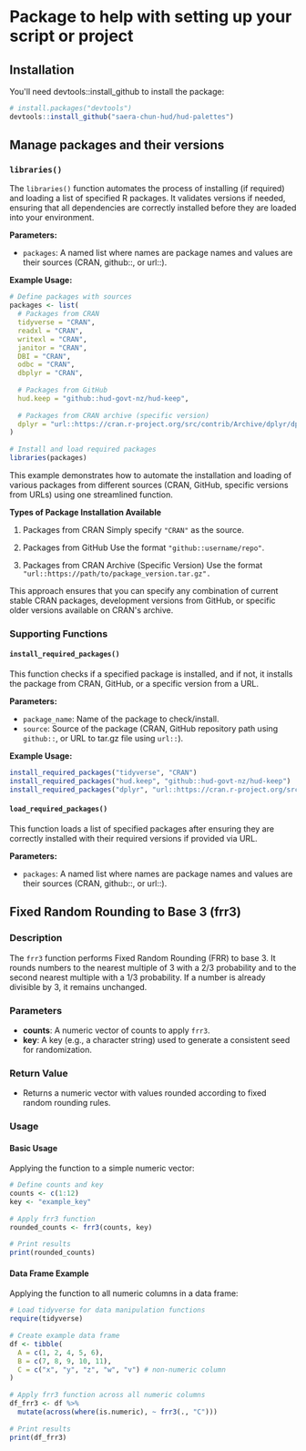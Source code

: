 # Package to help with setting up your script or project  
  
## Installation
You'll need devtools::install_github to install the package:

``` r
# install.packages("devtools")
devtools::install_github("saera-chun-hud/hud-palettes")
``` 
  
## Manage packages and their versions  
  
### `libraries()`  
The `libraries()` function automates the process of installing (if required) and loading a list of specified R packages. It validates versions if needed, ensuring that all dependencies are correctly installed before they are loaded into your environment.  
  
**Parameters:**  
- `packages`: A named list where names are package names and values are their sources (CRAN, github::, or url::).  
  
**Example Usage:**  
```r  
# Define packages with sources  
packages <- list(  
  # Packages from CRAN  
  tidyverse = "CRAN",  
  readxl = "CRAN",  
  writexl = "CRAN",  
  janitor = "CRAN",  
  DBI = "CRAN",  
  odbc = "CRAN",  
  dbplyr = "CRAN",  
  
  # Packages from GitHub  
  hud.keep = "github::hud-govt-nz/hud-keep",  
  
  # Packages from CRAN archive (specific version)  
  dplyr = "url::https://cran.r-project.org/src/contrib/Archive/dplyr/dplyr_1.1.3.tar.gz"  
)  
  
# Install and load required packages  
libraries(packages)  
```  

This example demonstrates how to automate the installation and loading of various packages from different sources (CRAN, GitHub, specific versions from URLs) using one streamlined function.  


**Types of Package Installation Available**
1. Packages from CRAN
Simply specify `"CRAN"` as the source.

2. Packages from GitHub
Use the format `"github::username/repo"`.

3. Packages from CRAN Archive (Specific Version)
Use the format `"url::https://path/to/package_version.tar.gz".`

This approach ensures that you can specify any combination of current stable CRAN packages, development versions from GitHub, or specific older versions available on CRAN's archive.


  
### Supporting Functions  
  
#### `install_required_packages()`  
This function checks if a specified package is installed, and if not, it installs the package from CRAN, GitHub, or a specific version from a URL.  
  
**Parameters:**  
- `package_name`: Name of the package to check/install.  
- `source`: Source of the package (CRAN, GitHub repository path using `github::`, or URL to tar.gz file using `url::`).  
  
**Example Usage:**  
```r  
install_required_packages("tidyverse", "CRAN")  
install_required_packages("hud.keep", "github::hud-govt-nz/hud-keep")  
install_required_packages("dplyr", "url::https://cran.r-project.org/src/contrib/Archive/dplyr/dplyr_1.1.3.tar.gz")  
```  
  
#### `load_required_packages()`  
This function loads a list of specified packages after ensuring they are correctly installed with their required versions if provided via URL.  
  
**Parameters:**  
- `packages`: A named list where names are package names and values are their sources (CRAN, github::, or url::).  
  

   
## Fixed Random Rounding to Base 3 (frr3)  
   
### Description  
The `frr3` function performs Fixed Random Rounding (FRR) to base 3. It rounds numbers to the nearest multiple of 3 with a 2/3 probability and to the second nearest multiple with a 1/3 probability. If a number is already divisible by 3, it remains unchanged.  
   
### Parameters  
- **counts**: A numeric vector of counts to apply `frr3`.  
- **key**: A key (e.g., a character string) used to generate a consistent seed for randomization.  
   
### Return Value  
- Returns a numeric vector with values rounded according to fixed random rounding rules.  
   
### Usage  
   
#### Basic Usage  
Applying the function to a simple numeric vector:  
   
```r  
# Define counts and key  
counts <- c(1:12)  
key <- "example_key"  
   
# Apply frr3 function  
rounded_counts <- frr3(counts, key)  
   
# Print results  
print(rounded_counts)  
```  
   
#### Data Frame Example  
Applying the function to all numeric columns in a data frame:  
   
```r  
# Load tidyverse for data manipulation functions  
require(tidyverse)  
   
# Create example data frame  
df <- tibble(  
  A = c(1, 2, 4, 5, 6),  
  B = c(7, 8, 9, 10, 11),  
  C = c("x", "y", "z", "w", "v") # non-numeric column  
)  
   
# Apply frr3 function across all numeric columns 
df_frr3 <- df %>%  
  mutate(across(where(is.numeric), ~ frr3(., "C")))  
   
# Print results  
print(df_frr3)  
```
